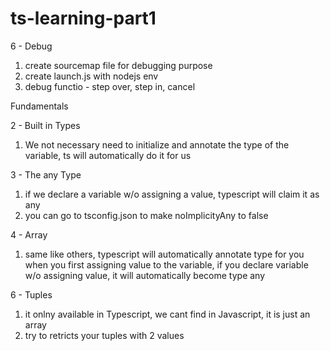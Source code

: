 # ts-learning-part1

6 - Debug

1. create sourcemap file for debugging purpose
2. create launch.js with nodejs env
3. debug functio - step over, step in, cancel

Fundamentals

2 - Built in Types

1.  We not necessary need to initialize and annotate the type of the variable, ts will automatically do it for us

3 - The any Type

1. if we declare a variable w/o assigning a value, typescript will claim it as any
2. you can go to tsconfig.json to make noImplicityAny to false

4 - Array

1. same like others, typescript will automatically annotate type for you when you first assigning value to the variable, if you declare variable w/o assigning value, it will automatically become type any

6 - Tuples

1. it onlny available in Typescript, we cant find in Javascript, it is just an array
2. try to retricts your tuples with 2 values
